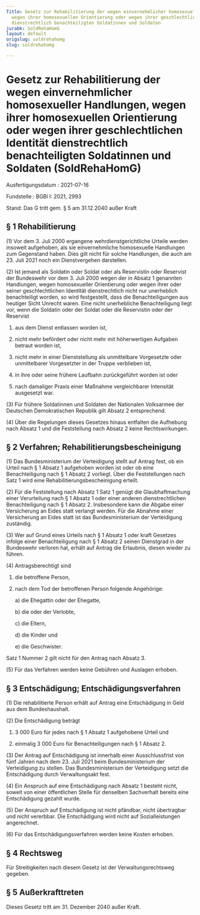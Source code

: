 ```yaml
---
Title: Gesetz zur Rehabilitierung der wegen einvernehmlicher homosexueller Handlungen,
  wegen ihrer homosexuellen Orientierung oder wegen ihrer geschlechtlichen Identität
  dienstrechtlich benachteiligten Soldatinnen und Soldaten
jurabk: SoldRehaHomG
layout: default
origslug: soldrehahomg
slug: soldrehahomg

---
```


# Gesetz zur Rehabilitierung der wegen einvernehmlicher homosexueller Handlungen, wegen ihrer homosexuellen Orientierung oder wegen ihrer geschlechtlichen Identität dienstrechtlich benachteiligten Soldatinnen und Soldaten (SoldRehaHomG)

Ausfertigungsdatum
:   2021-07-16

Fundstelle
:   BGBl I: 2021, 2993

Stand: Das G tritt gem. § 5 am 31.12.2040 außer Kraft

## § 1 Rehabilitierung

(1) Vor dem 3. Juli 2000 ergangene wehrdienstgerichtliche Urteile werden insoweit aufgehoben, als sie einvernehmliche homosexuelle Handlungen zum Gegenstand haben. Dies gilt nicht für solche Handlungen, die auch am 23. Juli 2021 noch ein Dienstvergehen darstellen.

(2) Ist jemand als Soldatin oder Soldat oder als Reservistin oder Reservist der Bundeswehr vor dem 3. Juli 2000 wegen der in Absatz 1 genannten Handlungen, wegen homosexueller Orientierung oder wegen ihrer oder seiner geschlechtlichen Identität dienstrechtlich nicht nur unerheblich benachteiligt worden, so wird festgestellt, dass die Benachteiligungen aus heutiger Sicht Unrecht waren. Eine nicht unerhebliche Benachteiligung liegt vor, wenn die Soldatin oder der Soldat oder die Reservistin oder der Reservist

1.  aus dem Dienst entlassen worden ist,


2.  nicht mehr befördert oder nicht mehr mit höherwertigen Aufgaben betraut worden ist,


3.  nicht mehr in einer Dienststellung als unmittelbare Vorgesetzte oder unmittelbarer Vorgesetzter in der Truppe verblieben ist,


4.  in ihre oder seine frühere Laufbahn zurückgeführt worden ist oder


5.  nach damaliger Praxis einer Maßnahme vergleichbarer Intensität ausgesetzt war.




(3) Für frühere Soldatinnen und Soldaten der Nationalen Volksarmee der Deutschen Demokratischen Republik gilt Absatz 2 entsprechend.

(4) Über die Regelungen dieses Gesetzes hinaus entfalten die Aufhebung nach Absatz 1 und die Feststellung nach Absatz 2 keine Rechtswirkungen.


## § 2 Verfahren; Rehabilitierungsbescheinigung

(1) Das Bundesministerium der Verteidigung stellt auf Antrag fest, ob ein Urteil nach § 1 Absatz 1 aufgehoben worden ist oder ob eine Benachteiligung nach § 1 Absatz 2 vorliegt. Über die Feststellungen nach Satz 1 wird eine Rehabilitierungsbescheinigung erteilt.

(2) Für die Feststellung nach Absatz 1 Satz 1 genügt die Glaubhaftmachung einer Verurteilung nach § 1 Absatz 1 oder einer anderen dienstrechtlichen Benachteiligung nach § 1 Absatz 2. Insbesondere kann die Abgabe einer Versicherung an Eides statt verlangt werden. Für die Abnahme einer Versicherung an Eides statt ist das Bundesministerium der Verteidigung zuständig.

(3) Wer auf Grund eines Urteils nach § 1 Absatz 1 oder kraft Gesetzes infolge einer Benachteiligung nach § 1 Absatz 2 seinen Dienstgrad in der Bundeswehr verloren hat, erhält auf Antrag die Erlaubnis, diesen wieder zu führen.

(4) Antragsberechtigt sind

1.  die betroffene Person,


2.  nach dem Tod der betroffenen Person folgende Angehörige:

    a)  die Ehegattin oder der Ehegatte,


    b)  die oder der Verlobte,


    c)  die Eltern,


    d)  die Kinder und


    e)  die Geschwister.






Satz 1 Nummer 2 gilt nicht für den Antrag nach Absatz 3.

(5) Für das Verfahren werden keine Gebühren und Auslagen erhoben.


## § 3 Entschädigung; Entschädigungsverfahren

(1) Die rehabilitierte Person erhält auf Antrag eine Entschädigung in Geld aus dem Bundeshaushalt.

(2) Die Entschädigung beträgt

1.  3 000 Euro für jedes nach § 1 Absatz 1 aufgehobene Urteil und


2.  einmalig 3 000 Euro für Benachteiligungen nach § 1 Absatz 2.




(3) Der Antrag auf Entschädigung ist innerhalb einer Ausschlussfrist von fünf Jahren nach dem 23. Juli 2021 beim Bundesministerium der Verteidigung zu stellen. Das Bundesministerium der Verteidigung setzt die Entschädigung durch Verwaltungsakt fest.

(4) Ein Anspruch auf eine Entschädigung nach Absatz 1 besteht nicht, soweit von einer öffentlichen Stelle für denselben Sachverhalt bereits eine Entschädigung gezahlt wurde.

(5) Der Anspruch auf Entschädigung ist nicht pfändbar, nicht übertragbar und nicht vererbbar. Die Entschädigung wird nicht auf Sozialleistungen angerechnet.

(6) Für das Entschädigungsverfahren werden keine Kosten erhoben.


## § 4 Rechtsweg

Für Streitigkeiten nach diesem Gesetz ist der Verwaltungsrechtsweg gegeben.


## § 5 Außerkrafttreten

Dieses Gesetz tritt am 31. Dezember 2040 außer Kraft.

